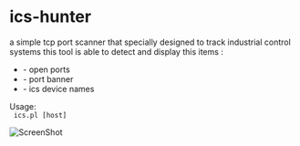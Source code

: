 # ics-hunter
a simple tcp port scanner that specially designed to track industrial control systems 
this tool is able to detect and display this items :

<ul>
<li> - open ports</li>
<li> - port banner</li>
<li> - ics device names</li>
</ul>
Usage:
<code>
 ics.pl [host]
</code>


![ScreenShot](https://cloud.githubusercontent.com/assets/16362504/16658076/353cb94c-447a-11e6-829b-b8035a3345ff.jpg)

